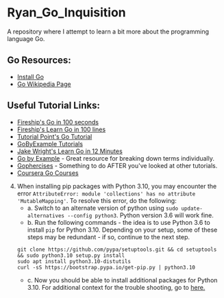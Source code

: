 # Ryan_Go_Inquisition
A repository where I attempt to learn a bit more about the programming language Go.

## Go Resources:
- [Install Go](https://go.dev/doc/install)
- [Go Wikipedia Page](https://en.wikipedia.org/wiki/Go_(programming_language))

## Useful Tutorial Links:
- [Fireship's Go in 100 seconds](https://www.youtube.com/watch?v=446E-r0rXHI)
- [Fireship's Learn Go in 100 lines](https://fireship.io/lessons/learn-go-in-100-lines/)
- [Tutorial Point's Go Tutorial](https://www.tutorialspoint.com/go/index.htm)
- [GoByExample Tutorials](https://gobyexample.com/)
- [Jake Wright's Learn Go in 12 Minutes](https://www.youtube.com/watch?v=C8LgvuEBraI)
- [Go by Example](https://gobyexample.com/) - Great resource for breaking down terms individually.
- [Gophercises](https://gophercises.com/) - Something to do AFTER you've looked at other tutorials.
- [Coursera Go Courses](https://ca.coursera.org/courses?query=golang)

4. When installing pip packages with Python 3.10, you may encounter the error `AttributeError: module 'collections' has no attribute 'MutableMapping'`. To resolve this error, do the following:
    - a. Switch to an alternate version of python using `sudo update-alternatives --config python3`. Python version 3.6 will work fine.
    - b. Run the following commands - the idea is to use Python 3.6 to install `pip` for Python 3.10. Depending on your setup, some of these steps may be redundant - if so, continue to the next step.
    ```
    git clone https://github.com/pypa/setuptools.git && cd setuptools && sudo python3.10 setup.py install
    sudo apt install python3.10-distutils
    curl -sS https://bootstrap.pypa.io/get-pip.py | python3.10
    ```
    - c. Now you should be able to install additional packages for Python 3.10. For additional context for the trouble shooting, go to [here.](https://stackoverflow.com/questions/69512672/getting-attributeerror-module-collections-has-no-attribute-mutablemapping-w/69573368#69573368)
